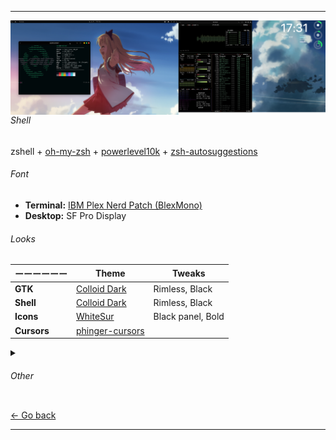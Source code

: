 ** **
<a href="https://raw.githubusercontent.com/czarhex/dotfiles/main/images/2022-07-19-overlord.png"><img src="/images/2022-07-19-overlord.png" align="right" width="700"></a>

###### Shell
zshell + [oh-my-zsh](https://ohmyz.sh/) + [powerlevel10k](https://github.com/romkatv/powerlevel10k) + [zsh-autosuggestions](https://github.com/zsh-users/zsh-autosuggestions)

###### Font
* **Terminal:** [IBM Plex Nerd Patch (BlexMono)](https://www.nerdfonts.com/font-downloads)
* **Desktop:** SF Pro Display

###### Looks

| ーーーーーー | Theme | Tweaks |
| --- | --- | --- |
| **GTK** | [Colloid Dark](https://www.pling.com/p/1661959) | Rimless, Black |
| **Shell** | [Colloid Dark](https://www.pling.com/p/1661959) | Rimless, Black |
| **Icons** | [WhiteSur](https://www.pling.com/p/1405756) | Black panel, Bold |
| **Cursors** | [phinger-cursors](https://www.pling.com/p/1690782) | |

<details>
<summary><h6>Other</h6></summary>
<ul>
  <li>
    <b>Display Manager ー</b> GDM
  </li>
  <li>
    <b>Screensaver/Locker ー</b> gnome-screensaver
  </li>
  <li>
    <b>Miscellaneous ー</b> conky, gnome-weather
  </li>
  </br>
  <details>
      <summary><b>Gnome Extensions</b><i> (Click to reveal)</i></summary>
      <ul>
        <li><a href="https://extensions.gnome.org/extension/615/appindicator-support/">Appindicator support</a></li>
        <li><a href="https://extensions.gnome.org/extension/3499/application-volume-mixer/">Application Volume Mixer</a></li>
        <li><a href="https://extensions.gnome.org/extension/3628/arcmenu/">ArcMenu</a></li>
        <li><a href="https://extensions.gnome.org/extension/3843/just-perfection/">Just Perfection</a></li>
        <li><a href="https://extensions.gnome.org/extension/4693/rounded-system-menu-buttons/">Rounded System Menu Buttons</a></li>
        <li><a href="https://extensions.gnome.org/extension/906/sound-output-device-chooser/">Sound Input & Output Device Chooser</a></li>
        <li><a href="https://extensions.gnome.org/extension/19/user-themes/">User Themes</a></li>
        <li><a href="https://extensions.gnome.org/extension/3952/workspace-indicator/">Workspace indicator</a></li>
        <li><a href="https://extensions.gnome.org/extension/7/removable-drive-menu/">Removable Drive Menu</a></li>
        <li><a href="https://extensions.gnome.org/extension/2741/remove-alttab-delay-v2/">Remove Alt+Tab Delay</a></li>
        <li><a href="https://extensions.gnome.org/extension/4135/espresso/">Espresso</a></li>
        <li><a href="https://extensions.gnome.org/extension/3193/blur-my-shell/">Blur My Shell</a></li>
        <li><a href="https://extensions.gnome.org/extension/4481/forge/">Forge</a></li>
      </ul>
  </details>
</ul>
</details>

[← Go back](https://github.com/czarhex/dotfiles#readme)
** **
